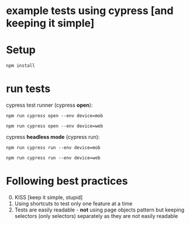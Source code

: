 # example tests using cypress __[and keeping it simple]__

# Setup

`npm install`

# run tests

cypress test runner (cypress __open__):

`npm run cypress open --env device=mob`

`npm run cypress open --env device=web`


cypress __headless mode__ (cypress run):

`npm run cypress run --env device=mob`

`npm run cypress run --env device=web`


# __Following best practices__

0. KISS [keep it simple, stupid]
2. Using shortcuts to test only one feature at a time
3. Tests are easily readable - __not__ using page objects pattern but keeping selectors (only selectors) separately as they are not easily readable
